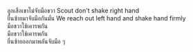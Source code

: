 ลูกเสือเขาไม่จับมือขวา Scout don't shake right hand  
ยื่นซ้ายมาจับมือกันมั่น We reach out left hand and shake hand firmly  
มือขวาใช้เคารพกัน  
มือขวาใช้เคารพกัน  
ยื่นซ้ายออกมาพลันจับมือ ๆ
